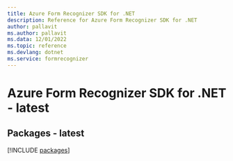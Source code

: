 ```yaml
---
title: Azure Form Recognizer SDK for .NET
description: Reference for Azure Form Recognizer SDK for .NET
author: pallavit
ms.author: pallavit
ms.data: 12/01/2022
ms.topic: reference
ms.devlang: dotnet
ms.service: formrecognizer
---
```

# Azure Form Recognizer SDK for .NET - latest
## Packages - latest
[!INCLUDE [packages](form-recognizer-index.md)]